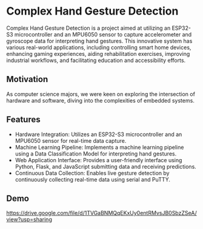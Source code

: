 
# Complex Hand Gesture Detection
Complex Hand Gesture Detection is a project aimed at utilizing an ESP32-S3 microcontroller and an MPU6050 sensor to capture accelerometer and gyroscope data for interpreting hand gestures. This innovative system has various real-world applications, including controlling smart home devices, enhancing gaming experiences, aiding rehabilitation exercises, improving industrial workflows, and facilitating education and accessibility efforts.

## Motivation

As computer science majors, we were keen on exploring the intersection of hardware and software, diving into the complexities of embedded systems.

## Features
- Hardware Integration: Utilizes an ESP32-S3 microcontroller and an MPU6050 sensor for real-time data capture.
- Machine Learning Pipeline: Implements a machine learning pipeline using a Data Classification Model for interpreting hand gestures.
- Web Application Interface: Provides a user-friendly interface using Python, Flask, and JavaScript submitting data and receiving predictions.
- Continuous Data Collection: Enables live gesture detection by continuously collecting real-time data using serial and PuTTY.





## Demo

https://drive.google.com/file/d/1TVGaBNMQqEKxUy0entRMvsJB0SbzZSeA/view?usp=sharing
